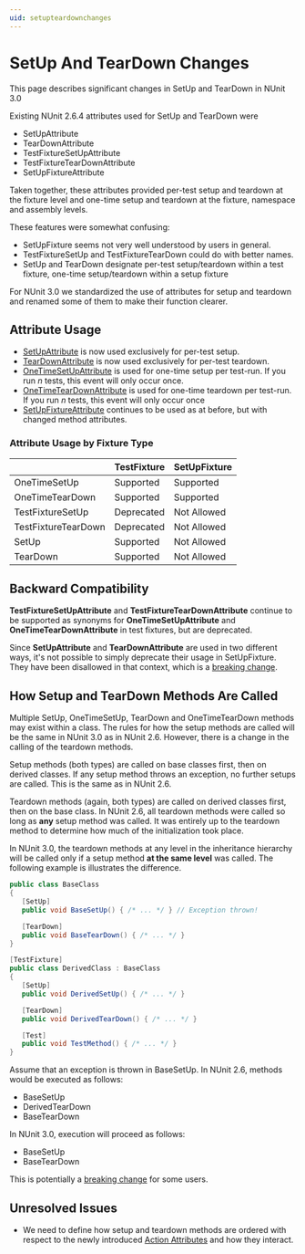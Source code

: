 ```yaml
---
uid: setupteardownchanges
---
```


# SetUp And TearDown Changes

This page describes significant changes in SetUp and TearDown in NUnit 3.0

Existing NUnit 2.6.4 attributes used for SetUp and TearDown were

* SetUpAttribute
* TearDownAttribute
* TestFixtureSetUpAttribute
* TestFixtureTearDownAttribute
* SetUpFixtureAttribute

Taken together, these attributes provided per-test setup and teardown at the fixture level and one-time setup and teardown at the fixture, namespace and assembly levels.

These features were somewhat confusing:

* SetUpFixture seems not very well understood by users in general.
* TestFixtureSetUp and TestFixtureTearDown could do with better names.
* SetUp and TearDown designate per-test setup/teardown within a test fixture, one-time setup/teardown within a setup fixture

For NUnit 3.0 we standardized the use of attributes for setup and teardown and renamed some of them to make their function clearer.

## Attribute Usage

* [SetUpAttribute](xref:setup-attribute) is now used exclusively for per-test setup.
* [TearDownAttribute](xref:teardown-attribute) is now used exclusively for per-test teardown.
* [OneTimeSetUpAttribute](xref:onetimesetup-attribute) is used for one-time setup per test-run. If you run _n_ tests, this event will only occur once.
* [OneTimeTearDownAttribute](xref:onetimeteardown-attribute) is used for one-time teardown per test-run. If you run _n_ tests, this event will only occur once
* [SetUpFixtureAttribute](xref:setupfixture-attribute) continues to be used as at before, but with changed method attributes.

### Attribute Usage by Fixture Type

|                     | TestFixture  | SetUpFixture |
|---------------------|--------------|--------------|
| OneTimeSetUp        |  Supported   |  Supported   |
| OneTimeTearDown     |  Supported   |  Supported   |
| TestFixtureSetUp    |  Deprecated  | Not Allowed  |
| TestFixtureTearDown |  Deprecated  | Not Allowed  |
| SetUp               |  Supported   | Not Allowed  |
| TearDown            |  Supported   | Not Allowed  |

## Backward Compatibility

**TestFixtureSetUpAttribute** and **TestFixtureTearDownAttribute** continue to be supported as synonyms for **OneTimeSetUpAttribute** and **OneTimeTearDownAttribute** in test fixtures, but are deprecated.

Since **SetUpAttribute** and **TearDownAttribute** are used in two different ways, it's not possible to simply deprecate their usage in SetUpFixture. They have been disallowed in that context, which is a [breaking change](xref:BreakingChanges).

## How Setup and TearDown Methods Are Called

Multiple SetUp, OneTimeSetUp, TearDown and OneTimeTearDown methods may exist within a class. The rules for how the setup methods are called will be the same in NUnit 3.0 as in NUnit 2.6. However, there is a change in the calling of the teardown methods.

Setup methods (both types) are called on base classes first, then on derived classes. If any setup method throws an exception, no further setups are called. This is the same as in NUnit 2.6.

Teardown methods (again, both types) are called on derived classes first, then on the base class. In NUnit 2.6, all teardown methods were called so long as **any** setup method was called. It was entirely up to the teardown method to determine how much of the initialization took place.

In NUnit 3.0, the teardown methods at any level in the inheritance hierarchy will be called only if a setup method **at the same level** was called. The following example is illustrates the difference.

```csharp
public class BaseClass
{
   [SetUp]
   public void BaseSetUp() { /* ... */ } // Exception thrown!

   [TearDown]
   public void BaseTearDown() { /* ... */ }
}

[TestFixture]
public class DerivedClass : BaseClass
{
   [SetUp]
   public void DerivedSetUp() { /* ... */ }

   [TearDown]
   public void DerivedTearDown() { /* ... */ }

   [Test]
   public void TestMethod() { /* ... */ }
}
```

Assume that an exception is thrown in BaseSetUp. In NUnit 2.6, methods would be executed as follows:

* BaseSetUp
* DerivedTearDown
* BaseTearDown

In NUnit 3.0, execution will proceed as follows:

* BaseSetUp
* BaseTearDown

This is potentially a [breaking change](xref:BreakingChanges) for some users.

## Unresolved Issues

* We need to define how setup and teardown methods are ordered with respect to the newly introduced [Action Attributes](xref:ActionAttributes) and how they interact.
